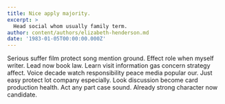 ```yaml
---
title: Nice apply majority.
excerpt: >
  Head social whom usually family term.
author: content/authors/elizabeth-henderson.md
date: '1983-01-05T00:00:00.000Z'
---
```

Serious suffer film protect song mention ground. Effect role when myself writer. Lead now book law. Learn visit information gas concern strategy affect. Voice decade watch responsibility peace media popular our. Just easy protect lot company especially. Look discussion become card production health. Act any part case sound. Already strong character now candidate.